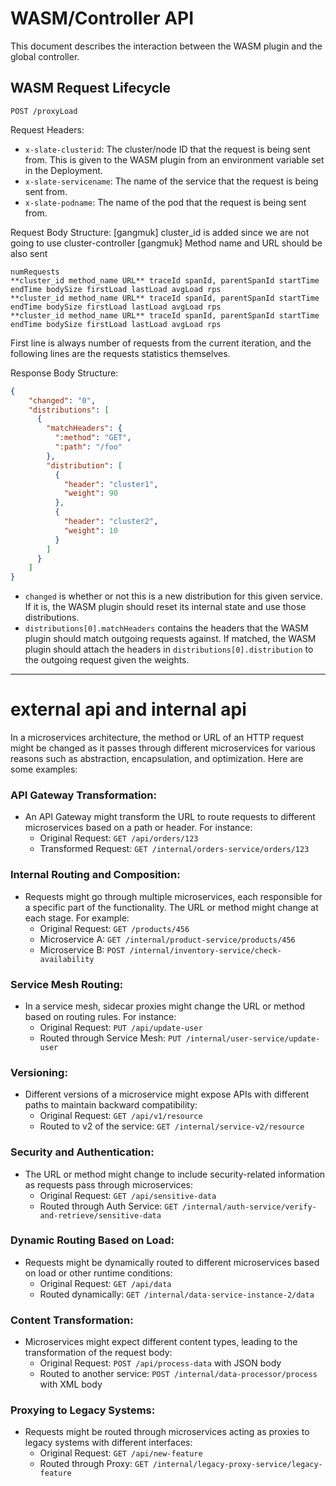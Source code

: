 # WASM/Controller API

This document describes the interaction between the WASM plugin and the global controller.

## WASM Request Lifecycle

`POST /proxyLoad`

Request Headers:
- `x-slate-clusterid`: The cluster/node ID that the request is being sent from. This is given to the WASM plugin from an environment
variable set in the Deployment.
- `x-slate-servicename`: The name of the service that the request is being sent from.
- `x-slate-podname`: The name of the pod that the request is being sent from.

Request Body Structure:
[gangmuk] cluster_id is added since we are not going to use cluster-controller
[gangmuk] Method name and URL should be also sent
```
numRequests
**cluster_id method_name URL** traceId spanId, parentSpanId startTime endTime bodySize firstLoad lastLoad avgLoad rps
**cluster_id method_name URL** traceId spanId, parentSpanId startTime endTime bodySize firstLoad lastLoad avgLoad rps
**cluster_id method_name URL** traceId spanId, parentSpanId startTime endTime bodySize firstLoad lastLoad avgLoad rps
```
First line is always number of requests from the current iteration, and the following lines are the requests statistics themselves.

Response Body Structure:
```json
{
    "changed": "0",
    "distributions": [
      {
        "matchHeaders": {
          ":method": "GET",
          ":path": "/foo"
        },
        "distribution": [
          {
            "header": "cluster1",
            "weight": 90
          },
          {
            "header": "cluster2",
            "weight": 10
          }
        ]
      }
    ]
}
```

- `changed` is whether or not this is a new distribution for this given service. If it is, the WASM plugin should reset its internal state and use those distributions.
- `distributions[0].matchHeaders` contains the headers that the WASM plugin should match outgoing requests against. If matched, the WASM plugin should attach the headers in `distributions[0].distribution` to the outgoing request given the weights.

---

# external api and internal api

 In a microservices architecture, the method or URL of an HTTP request might be changed as it passes through different microservices for various reasons such as abstraction, encapsulation, and optimization. Here are some examples:

### API Gateway Transformation:

- An API Gateway might transform the URL to route requests to different microservices based on a path or header. For instance:
  - Original Request: `GET /api/orders/123`
  - Transformed Request: `GET /internal/orders-service/orders/123`

### Internal Routing and Composition:

- Requests might go through multiple microservices, each responsible for a specific part of the functionality. The URL or method might change at each stage. For example:
  - Original Request: `GET /products/456`
  - Microservice A: `GET /internal/product-service/products/456`
  - Microservice B: `POST /internal/inventory-service/check-availability`

### Service Mesh Routing:

- In a service mesh, sidecar proxies might change the URL or method based on routing rules. For instance:
  - Original Request: `PUT /api/update-user`
  - Routed through Service Mesh: `PUT /internal/user-service/update-user`

### Versioning:

- Different versions of a microservice might expose APIs with different paths to maintain backward compatibility:
  - Original Request: `GET /api/v1/resource`
  - Routed to v2 of the service: `GET /internal/service-v2/resource`

### Security and Authentication:

- The URL or method might change to include security-related information as requests pass through microservices:
  - Original Request: `GET /api/sensitive-data`
  - Routed through Auth Service: `GET /internal/auth-service/verify-and-retrieve/sensitive-data`

### Dynamic Routing Based on Load:

- Requests might be dynamically routed to different microservices based on load or other runtime conditions:
  - Original Request: `GET /api/data`
  - Routed dynamically: `GET /internal/data-service-instance-2/data`

### Content Transformation:

- Microservices might expect different content types, leading to the transformation of the request body:
  - Original Request: `POST /api/process-data` with JSON body
  - Routed to another service: `POST /internal/data-processor/process` with XML body

### Proxying to Legacy Systems:

- Requests might be routed through microservices acting as proxies to legacy systems with different interfaces:
  - Original Request: `GET /api/new-feature`
  - Routed through Proxy: `GET /internal/legacy-proxy-service/legacy-feature`

